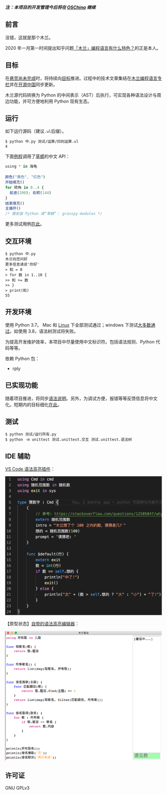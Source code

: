 **_注：本项目的开发管理今后将在 [OSChina](https://www.oschina.net/p/mulan-rework) 继续_**

## 前言
没错，这就是那个木兰。

2020 年一月第一时间提出知乎问题[「木兰」编程语言有什么特色？](https://www.zhihu.com/question/366509495/answer/977696328)的正是本人。

## 目标

在[悬赏尚未完成](https://zhuanlan.zhihu.com/p/224600854)时，将持续向[目标](https://github.com/MulanRevive/bounty/blob/master/%E5%A4%8D%E7%8E%B0%E6%96%87%E6%A1%A3/README.md)推进。过程中的技术文章集结在[木兰编程语言专栏](https://zhuanlan.zhihu.com/ulang)并在[开源中国](https://www.oschina.net/p/mulan-rework)同步更新。

木兰源代码转换为 Python 的中间表示（AST）后执行，可实现各种语法设计与周边功能，并可方便地利用 Python 现有生态。

## 运行

如下运行源码（建议`.ul`后缀）。

```
$ python 中.py 测试/运算/四则运算.ul
4
```

下面[例程](测试/手工测试/草蟒_海龟.ul)调用了[草蟒](https://www.oschina.net/p/grasspy)的中文 API：
```javascript
using * in 海龟

颜色("黄色", "红色")
开始填充()
for 转角 in 0..4 {
  前进(200); 右转(144)
}
结束填充()
主循环()
/* 需安装 Python 库“草蟒”： grasspy-modules */
```

更多测试用例[在此](测试)。

## 交互环境

```
$ python 中.py 
木兰向您问好
更多信息请说'你好'
> 和 = 0
> for 数 in 1..10 {
>> 和 += 数
>> }
> print(和)
55
```

## 开发环境

使用 Python 3.7。 Mac 和 [Linux](https://gitee.com/MulanRevive/mulan-rework/issues/I1U9O3) 下全部测试通过；windows 下测试[大多数通过](https://gitee.com/MulanRevive/mulan-rework/issues/I1U2HP)。如使用 3.8，语法树测试将失败。

为提高开发维护效率，本项目中尽量使用中文标识符。包括语法规则、Python 代码等等。

依赖 Python 包：
- rply

## 已实现功能

随着项目推进，将同步[语法说明](文档/语法说明.md)。另外，为调试方便，报错等等反馈信息将中文化。短期内的目标细化[在此](https://gitee.com/MulanRevive/mulan-rework/issues/I1SEU5)。

## 测试

```
$ python 测试/运行所有.py
$ python -m unittest 测试.unittest.交互 测试.unittest.语法树
```

## IDE 辅助

[VS Code 语法高亮插件](https://marketplace.visualstudio.com/items?itemName=CodeInChinese.ulang)：

![](https://raw.githubusercontent.com/MulanRevive/ide-extension-vscode/master/%E6%88%AA%E5%9B%BE/%E8%B0%83%E7%94%A8python%E5%BA%93.png)

【原型状态】[自带的语法高亮编辑器](https://gitee.com/MulanRevive/mulan-rework/blob/master/%E6%BC%94%E7%A4%BA%E9%AB%98%E4%BA%AE.py)：

![](https://raw.githubusercontent.com/MulanRevive/bounty/master/%E8%BF%9B%E5%B1%95%E5%B0%8F%E7%BB%93/%E6%88%AA%E5%9B%BE/2020-06-25_mulan%E6%90%9C%E5%84%BF%E6%AD%8C.png)

## 许可证

GNU GPLv3
